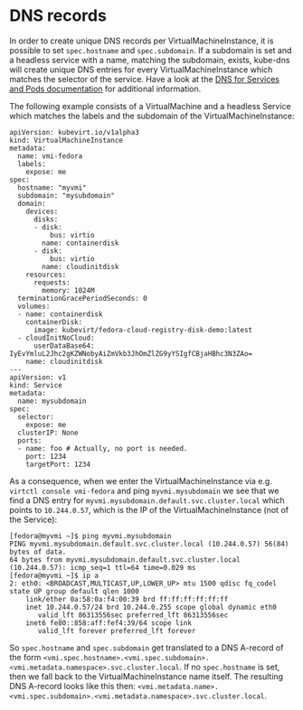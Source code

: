 # DNS records

In order to create unique DNS records per VirtualMachineInstance, it is
possible to set `spec.hostname` and `spec.subdomain`. If a subdomain is
set and a headless service with a name, matching the subdomain, exists,
kube-dns will create unique DNS entries for every VirtualMachineInstance
which matches the selector of the service. Have a look at the [DNS for
Services and Pods
documentation](https://kubernetes.io/docs/concepts/services-networking/dns-pod-service/#pods-hostname-and-subdomain-fields)
for additional information.

The following example consists of a VirtualMachine and a headless
Service which matches the labels and the subdomain of the
VirtualMachineInstance:

    apiVersion: kubevirt.io/v1alpha3
    kind: VirtualMachineInstance
    metadata:
      name: vmi-fedora
      labels:
        expose: me
    spec:
      hostname: "myvmi"
      subdomain: "mysubdomain"
      domain:
        devices:
          disks:
          - disk:
              bus: virtio
            name: containerdisk
          - disk:
              bus: virtio
            name: cloudinitdisk
        resources:
          requests:
            memory: 1024M
      terminationGracePeriodSeconds: 0
      volumes:
      - name: containerdisk
        containerDisk:
          image: kubevirt/fedora-cloud-registry-disk-demo:latest
      - cloudInitNoCloud:
          userDataBase64: IyEvYmluL2Jhc2gKZWNobyAiZmVkb3JhOmZlZG9yYSIgfCBjaHBhc3N3ZAo=
        name: cloudinitdisk
    ---
    apiVersion: v1
    kind: Service
    metadata:
      name: mysubdomain
    spec:
      selector:
        expose: me
      clusterIP: None
      ports:
      - name: foo # Actually, no port is needed.
        port: 1234
        targetPort: 1234

As a consequence, when we enter the VirtualMachineInstance via e.g.
`virtctl console vmi-fedora` and ping `myvmi.mysubdomain` we see that we
find a DNS entry for `myvmi.mysubdomain.default.svc.cluster.local` which
points to `10.244.0.57`, which is the IP of the VirtualMachineInstance
(not of the Service):

    [fedora@myvmi ~]$ ping myvmi.mysubdomain
    PING myvmi.mysubdomain.default.svc.cluster.local (10.244.0.57) 56(84) bytes of data.
    64 bytes from myvmi.mysubdomain.default.svc.cluster.local (10.244.0.57): icmp_seq=1 ttl=64 time=0.029 ms
    [fedora@myvmi ~]$ ip a
    2: eth0: <BROADCAST,MULTICAST,UP,LOWER_UP> mtu 1500 qdisc fq_codel state UP group default qlen 1000
        link/ether 0a:58:0a:f4:00:39 brd ff:ff:ff:ff:ff:ff
        inet 10.244.0.57/24 brd 10.244.0.255 scope global dynamic eth0
           valid_lft 86313556sec preferred_lft 86313556sec
        inet6 fe80::858:aff:fef4:39/64 scope link
           valid_lft forever preferred_lft forever

So `spec.hostname` and `spec.subdomain` get translated to a DNS A-record
of the form
`<vmi.spec.hostname>.<vmi.spec.subdomain>.<vmi.metadata.namespace>.svc.cluster.local`.
If no `spec.hostname` is set, then we fall back to the
VirtualMachineInstance name itself. The resulting DNS A-record looks
like this then:
`<vmi.metadata.name>.<vmi.spec.subdomain>.<vmi.metadata.namespace>.svc.cluster.local`.
